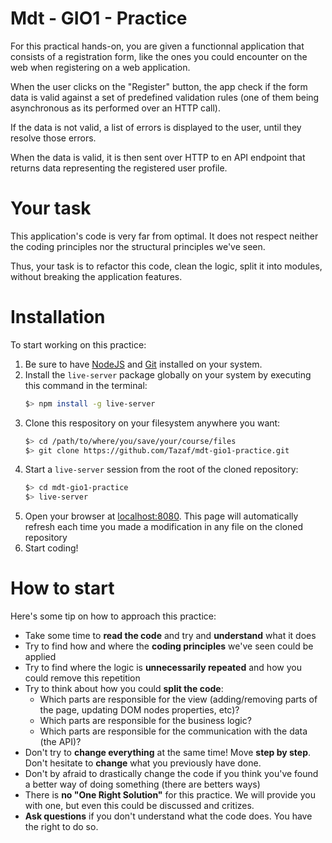 # Mdt - GIO1 - Practice

For this practical hands-on, you are given a functionnal application that consists of a registration form, like the ones you could encounter on the web when registering on a web application.

When the user clicks on the "Register" button, the app check if the form data is valid against a set of predefined validation rules (one of them being asynchronous as its performed over an HTTP call).

If the data is not valid, a list of errors is displayed to the user, until they resolve those errors.

When the data is valid, it is then sent over HTTP to en API endpoint that returns data representing the registered user profile.

# Your task

This application's code is very far from optimal. It does not respect neither the coding principles nor the structural principles we've seen.

Thus, your task is to refactor this code, clean the logic, split it into modules, without breaking the application features.

# Installation

To start working on this practice:

1. Be sure to have [NodeJS] and [Git] installed on your system.
2. Install the `live-server` package globally on your system by executing this command in the terminal:
   ```bash
   $> npm install -g live-server
   ```
3. Clone this respository on your filesystem anywhere you want:
   ```bash
   $> cd /path/to/where/you/save/your/course/files
   $> git clone https://github.com/Tazaf/mdt-gio1-practice.git
   ```
4. Start a `live-server` session from the root of the cloned repository:
   ```bash
   $> cd mdt-gio1-practice
   $> live-server
   ```
5. Open your browser at [localhost:8080]. This page will automatically refresh each time you made a modification in any file on the cloned repository
6. Start coding!

# How to start

Here's some tip on how to approach this practice:

- Take some time to **read the code** and try and **understand** what it does
- Try to find how and where the **coding principles** we've seen could be applied
- Try to find where the logic is **unnecessarily repeated** and how you could remove this repetition
- Try to think about how you could **split the code**:
  - Which parts are responsible for the view (adding/removing parts of the page, updating DOM nodes properties, etc)?
  - Which parts are responsible for the business logic?
  - Which parts are responsible for the communication with the data (the API)?
- Don't try to **change everything** at the same time! Move **step by step**. Don't hesitate to **change** what you previously have done.
- Don't by afraid to drastically change the code if you think you've found a better way of doing something (there are betters ways)
- There is **no "One Right Solution"** for this practice. We will provide you with one, but even this could be discussed and critizes.
- **Ask questions** if you don't understand what the code does. You have the right to do so.

[nodejs]: https://nodejs.org/en/
[git]: https://git-scm.com/book/en/v2/Getting-Started-Installing-Git
[localhost:8080]: http://localhost:8080

